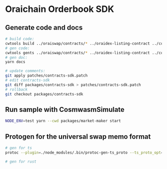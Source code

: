 # Oraichain Orderbook SDK

## Generate code and docs

```bash
# build code:
cwtools build ../oraiswap/contracts/* ../oraidex-listing-contract ../co-harvest-contracts/contracts/* ../cw20-staking/contracts/* -o packages/contracts-build/data
# gen code:
cwtools gents ../oraiswap/contracts/* ../oraidex-listing-contract ../co-harvest-contracts/contracts/* ../cw20-staking/contracts/* -o packages/contracts-sdk/src
# gen doc:
yarn docs

# update comments:
git apply patches/contracts-sdk.patch
# edit contracts-sdk
git diff packages/contracts-sdk > patches/contracts-sdk.patch
# rollback
git checkout packages/contracts-sdk
```

## Run sample with CosmwasmSimulate

```bash
NODE_ENV=test yarn --cwd packages/market-maker start
```

## Protogen for the universal swap memo format

```bash
# gen for ts
protoc --plugin=./node_modules/.bin/protoc-gen-ts_proto --ts_proto_opt=esModuleInterop=true --ts_proto_out . --proto_path ../oraiswap ../oraiswap/packages/oraiswap/src/universal_swap_memo.proto && mv packages/oraiswap/src/universal_swap_memo.ts packages/universal-swap/src/proto/

# gen for rust
```
